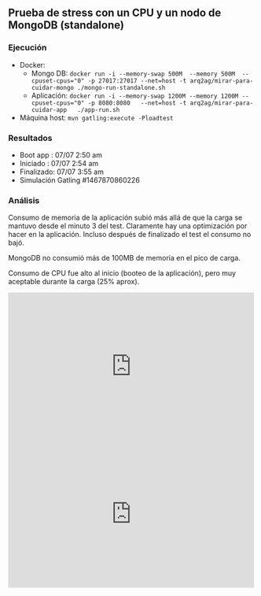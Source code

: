 ## Prueba de stress con un CPU y un nodo de MongoDB (standalone)

### Ejecución

* Docker:
  * Mongo DB:   `docker run -i --memory-swap 500M  --memory 500M  --cpuset-cpus="0" -p 27017:27017 --net=host -t arq2ag/mirar-para-cuidar-mongo ./mongo-run-standalone.sh`
  * Aplicación: `docker run -i --memory-swap 1200M --memory 1200M --cpuset-cpus="0" -p 8080:8080   --net=host -t arq2ag/mirar-para-cuidar-app   ./app-run.sh`
* Máquina host: `mvn gatling:execute -Ploadtest`

### Resultados

* Boot app  : 07/07 2:50 am
* Iniciado  : 07/07 2:54 am
* Finalizado: 07/07 3:55 am
* Simulación Gatling \#1467870860226

### Análisis

Consumo de memoria de la aplicación subió más allá de que la carga se mantuvo desde el minuto 3 del test.
Claramente hay una optimización por hacer en la aplicación. Incluso después de finalizado el test el consumo
no bajó.

MongoDB no consumió más de 100MB de memoria en el pico de carga.

Consumo de CPU fue alto al inicio (booteo de la aplicación), pero muy aceptable durante la carga (25% aprox).

<iframe src="https://rpm.newrelic.com/public/charts/62mupi2SnzT" width="500" height="300" scrolling="no" frameborder="no"></iframe>

<iframe src="https://rpm.newrelic.com/public/charts/gIfnf7EedJF" width="500" height="300" scrolling="no" frameborder="no"></iframe>
